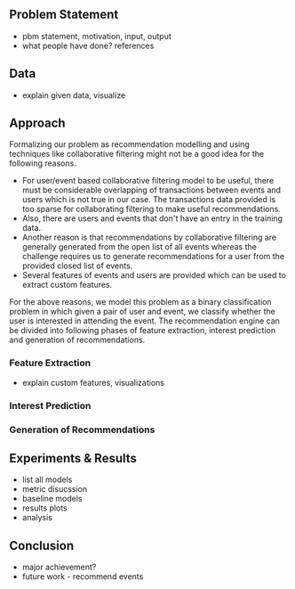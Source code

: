## Problem Statement

- pbm statement, motivation, input, output
- what people have done? references


## Data

- explain given data, visualize

## Approach

Formalizing our problem as recommendation modelling and using techniques like collaborative filtering might not be a good idea for the following reasons. 
- For user/event based collaborative filtering model to be useful, there must be considerable overlapping of transactions between events and users which is not true in our case. The transactions data provided is too sparse for collaborating filtering to make useful recommendations. 
- Also, there are users and events that don't have an entry in the training data. 
- Another reason is that recommendations by collaborative filtering are generally generated from the open list of all events whereas the challenge requires us to generate recommendations for a user from the provided closed list of events.
- Several features of events and users are provided which can be used to extract custom features.

For the above reasons, we model this problem as a binary classification problem in which given a pair of user and event, we classify whether the user is interested in attending the event. The recommendation engine can be divided into following phases of feature extraction, interest prediction and generation of recommendations. 


<!--The approach is to first extract features related to user, features related to event and custom features that measure the similarity between user and event based on the attedance history available. Then, use these features to learn supervised model that predicts if a user is interested in an event given.  -->


### Feature Extraction
- explain custom features, visualizations
  
### Interest Prediction

### Generation of Recommendations
  
##  Experiments & Results
    
- list all models
- metric disucssion
- baseline models
- results plots
- analysis

## Conclusion
- major achievement?
- future work - recommend events


